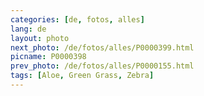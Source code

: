 ```yaml
---
categories: [de, fotos, alles]
lang: de
layout: photo
next_photo: /de/fotos/alles/P0000399.html
picname: P0000398
prev_photo: /de/fotos/alles/P0000155.html
tags: [Aloe, Green Grass, Zebra]
---
```

